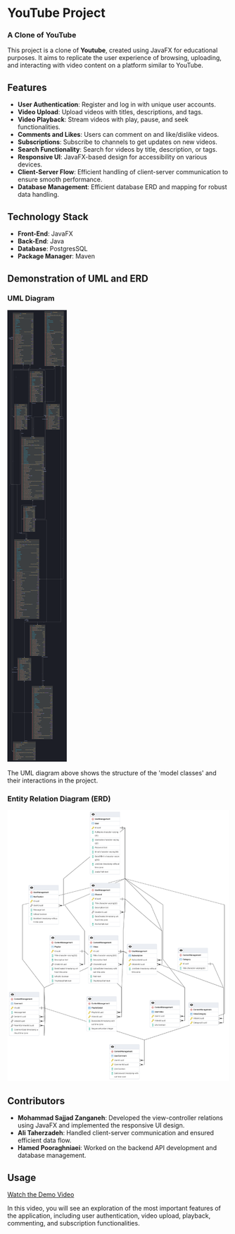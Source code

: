 # YouTube Project

### A Clone of YouTube

This project is a clone of **Youtube**, created using JavaFX for educational purposes. It aims to replicate the user experience of browsing, uploading, and interacting with video content on a platform similar to YouTube.

## Features

- **User Authentication**: Register and log in with unique user accounts.
- **Video Upload**: Upload videos with titles, descriptions, and tags.
- **Video Playback**: Stream videos with play, pause, and seek functionalities.
- **Comments and Likes**: Users can comment on and like/dislike videos.
- **Subscriptions**: Subscribe to channels to get updates on new videos.
- **Search Functionality**: Search for videos by title, description, or tags.
- **Responsive UI**: JavaFX-based design for accessibility on various devices.
- **Client-Server Flow**: Efficient handling of client-server communication to ensure smooth performance.
- **Database Management**: Efficient database ERD and mapping for robust data handling.

## Technology Stack

- **Front-End**: JavaFX
- **Back-End**: Java
- **Database**: PostgresSQL
- **Package Manager**: Maven

## Demonstration of UML and ERD

### UML Diagram

![UML Diagram](ModelClassesUML.png)

The UML diagram above shows the structure of the 'model classes' and their interactions in the project.
### Entity Relation Diagram (ERD)

![ERD](ERD.png)
## Contributors
- **Mohammad Sajjad Zanganeh**: Developed the view-controller relations using JavaFX and implemented the responsive UI design.
- **Ali Taherzadeh**: Handled client-server communication and ensured efficient data flow.
- **Hamed Pooraghniaei**: Worked on the backend API development and database management.

## Usage

[Watch the Demo Video](YoutubeDemo.mp4)

In this video, you will see an exploration of the most important features of the application, including user authentication, video upload, playback, commenting, and subscription functionalities.